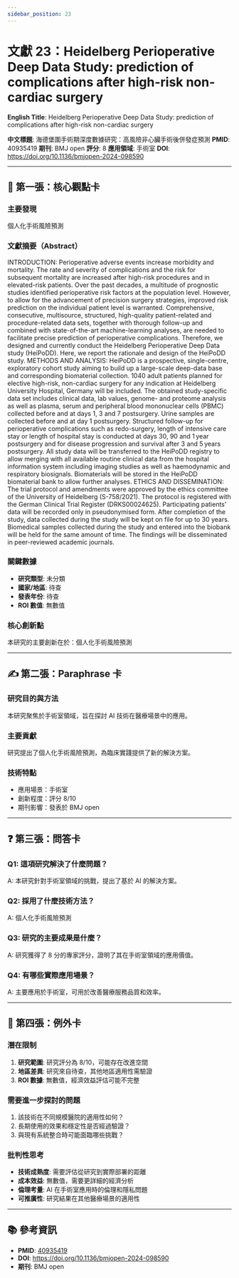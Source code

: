 ```yaml
---
sidebar_position: 23
---
```


# 文獻 23：Heidelberg Perioperative Deep Data Study: prediction of complications after high-risk non-cardiac surgery

**English Title**: Heidelberg Perioperative Deep Data Study: prediction of complications after high-risk non-cardiac surgery

**中文標題**: 海德堡圍手術期深度數據研究：高風險非心臟手術後併發症預測
**PMID**: 40935419
**期刊**: BMJ open
**評分**: 8
**應用領域**: 手術室
**DOI**: https://doi.org/10.1136/bmjopen-2024-098590

---

## 📌 第一張：核心觀點卡

### 主要發現
個人化手術風險預測

### 文獻摘要（Abstract）
INTRODUCTION: Perioperative adverse events increase morbidity and mortality. The rate and severity of complications and the risk for subsequent mortality are increased after high-risk procedures and in elevated-risk patients. Over the past decades, a multitude of prognostic studies identified perioperative risk factors at the population level. However, to allow for the advancement of precision surgery strategies, improved risk prediction on the individual patient level is warranted. Comprehensive, consecutive, multisource, structured, high-quality patient-related and procedure-related data sets, together with thorough follow-up and combined with state-of-the-art machine-learning analyses, are needed to facilitate precise prediction of perioperative complications. Therefore, we designed and currently conduct the Heidelberg Perioperative Deep Data study (HeiPoDD). Here, we report the rationale and design of the HeiPoDD study. METHODS AND ANALYSIS: HeiPoDD is a prospective, single-centre, exploratory cohort study aiming to build up a large-scale deep-data base and corresponding biomaterial collection. 1040 adult patients planned for elective high-risk, non-cardiac surgery for any indication at Heidelberg University Hospital, Germany will be included. The obtained study-specific data set includes clinical data, lab values, genome- and proteome analysis as well as plasma, serum and peripheral blood mononuclear cells (PBMC) collected before and at days 1, 3 and 7 postsurgery. Urine samples are collected before and at day 1 postsurgery. Structured follow-up for perioperative complications such as redo-surgery, length of intensive care stay or length of hospital stay is conducted at days 30, 90 and 1 year postsurgery and for disease progression and survival after 3 and 5 years postsurgery. All study data will be transferred to the HeiPoDD registry to allow merging with all available routine clinical data from the hospital information system including imaging studies as well as haemodynamic and respiratory biosignals. Biomaterials will be stored in the HeiPoDD biomaterial bank to allow further analyses. ETHICS AND DISSEMINATION: The trial protocol and amendments were approved by the ethics committee of the University of Heidelberg (S-758/2021). The protocol is registered with the German Clinical Trial Register (DRKS00024625). Participating patients' data will be recorded only in pseudonymised form. After completion of the study, data collected during the study will be kept on file for up to 30 years. Biomedical samples collected during the study and entered into the biobank will be held for the same amount of time. The findings will be disseminated in peer-reviewed academic journals.

### 關鍵數據
- **研究類型**: 未分類
- **國家/地區**: 待查
- **發表年份**: 待查
- **ROI 數值**: 無數值

### 核心創新點
本研究的主要創新在於：個人化手術風險預測

---

## ✍️ 第二張：Paraphrase 卡

### 研究目的與方法
本研究聚焦於手術室領域，旨在探討 AI 技術在醫療場景中的應用。

### 主要貢獻
研究提出了個人化手術風險預測，為臨床實踐提供了新的解決方案。

### 技術特點
- 應用場景：手術室
- 創新程度：評分 8/10
- 期刊影響：發表於 BMJ open

---

## ❓ 第三張：問答卡

### Q1: 這項研究解決了什麼問題？
A: 本研究針對手術室領域的挑戰，提出了基於 AI 的解決方案。

### Q2: 採用了什麼技術方法？
A: 個人化手術風險預測

### Q3: 研究的主要成果是什麼？
A: 研究獲得了 8 分的專家評分，證明了其在手術室領域的應用價值。

### Q4: 有哪些實際應用場景？
A: 主要應用於手術室，可用於改善醫療服務品質和效率。

---

## 🤔 第四張：例外卡

### 潛在限制
1. **研究範圍**: 研究評分為 8/10，可能存在改進空間
2. **地區差異**: 研究來自待查，其他地區適用性需驗證
3. **ROI 數據**: 無數值，經濟效益評估可能不完整

### 需要進一步探討的問題
1. 該技術在不同規模醫院的適用性如何？
2. 長期使用的效果和穩定性是否經過驗證？
3. 與現有系統整合時可能面臨哪些挑戰？

### 批判性思考
- **技術成熟度**: 需要評估從研究到實際部署的距離
- **成本效益**: 無數值，需要更詳細的經濟分析
- **倫理考量**: AI 在手術室應用時的倫理和隱私問題
- **可推廣性**: 研究結果在其他醫療場景的適用性

---

## 📚 參考資訊
- **PMID**: [40935419](https://pubmed.ncbi.nlm.nih.gov/40935419/)
- **DOI**: https://doi.org/10.1136/bmjopen-2024-098590
- **期刊**: BMJ open
